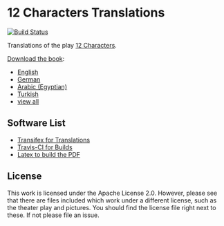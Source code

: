 # 12 Characters Translations

[![Build Status](https://travis-ci.org/niccokunzmann/12characters-translations.svg?branch=master)](https://travis-ci.org/niccokunzmann/12characters-translations)

Translations of the play [12 Characters](https://12characters.org.uk).

[Download the book][release]:
- [English](https://niccokunzmann.github.io/download_latest/niccokunzmann/12characters-translations/12-characters-en.pdf)
- [German](https://niccokunzmann.github.io/download_latest/niccokunzmann/12characters-translations/12-characters-de.pdf)
- [Arabic (Egyptian)](https://niccokunzmann.github.io/download_latest/niccokunzmann/12characters-translations/12-characters-ar_EG.pdf)
- [Turkish](https://niccokunzmann.github.io/download_latest/niccokunzmann/12characters-translations/12-characters-tr.pdf)
- [view all][release]

## Software List

- [Transifex for Translations](https://www.transifex.com/12-characters)
- [Travis-CI for Builds](https://travis-ci.org/niccokunzmann/12characters-translations)
- [Latex to build the PDF](https://github.com/niccokunzmann/ci-latex)

[release]: https://github.com/niccokunzmann/12characters-translations/releases/latest

## License

This work is licensed under the Apache License 2.0.
However, please see that there are files included which work under a different license, such as the theater play and pictures.
You should find the license file right next to these. If not please file an issue.
